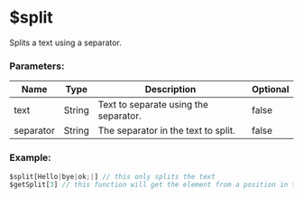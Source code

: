 # $split
Splits a text using a separator.

### Parameters:
| Name          | Type        | Description                              | Optional |
| ------------- | ----------- | ---------------------------------------- | -------- |
| text          | String      | Text to separate using the separator.    | false    |
| separator     | String      | The separator in the text to split.      | false    |

### Example:
```js
$split[Hello|bye|ok;|] // this only splits the text
$getSplit[3] // this function will get the element from a position in the splits
```
